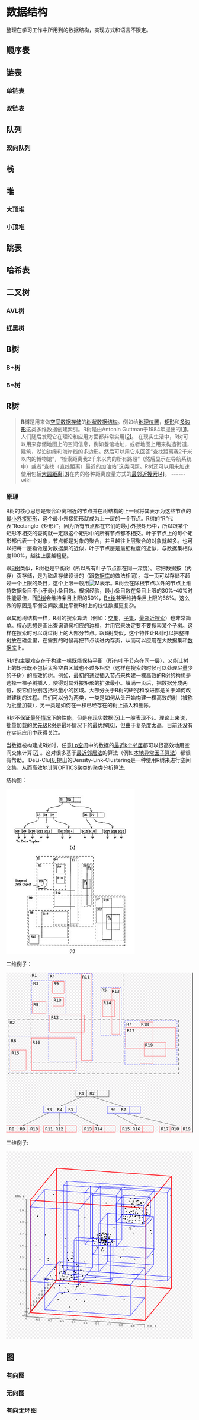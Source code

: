 # 数据结构

整理在学习工作中所用到的数据结构，实现方式和语言不限定。

## 顺序表



## 链表

### 单链表

### 双链表



## 队列

### 双向队列



## 栈



## 堆

### 大顶堆

### 小顶堆



## 跳表



## 哈希表



## 二叉树

### AVL树

### 红黑树



## B树

### B+树

### B*树



## R树

>**R树**是用来做[空间数据存储](https://zh.wikipedia.org/w/index.php?title=空间数据存储&action=edit&redlink=1)的[树状数据结构](https://zh.wikipedia.org/wiki/树_(数据结构))。例如给[地理位置](https://zh.wikipedia.org/wiki/地理位置)，[矩形](https://zh.wikipedia.org/wiki/矩形)和[多边形](https://zh.wikipedia.org/wiki/多边形)这类多维数据创建索引。R树是由Antonin Guttman于1984年提出的[[1\]](https://zh.wikipedia.org/wiki/R树#cite_note-guttman-1)。人们随后发现它在理论和应用方面都非常实用[[2\]](https://zh.wikipedia.org/wiki/R树#cite_note-rtree-book-2)。 在现实生活中，R树可以用来存储地图上的空间信息，例如餐馆地址，或者地图上用来构造街道，建筑，湖泊边缘和海岸线的多边形。然后可以用它来回答“查找距离我2千米以内的博物馆”，“检索距离我2千米以内的所有路段”（然后显示在导航系统中）或者“查找（直线距离）最近的加油站”这类问题。R树还可以用来加速使用包括[大圆距离](https://zh.wikipedia.org/wiki/大圆距离)[[3\]](https://zh.wikipedia.org/wiki/R树#cite_note-geodetic-3)在内的各种距离度量方式的[最邻近搜索](https://zh.wikipedia.org/wiki/最邻近搜索)[[4\]](https://zh.wikipedia.org/wiki/R树#cite_note-4)。 ------wiki

### 原理

R树的核心思想是聚合距离相近的节点并在树结构的上一层将其表示为这些节点的[最小外接矩形](https://zh.wikipedia.org/wiki/最小外接矩形)，这个最小外接矩形就成为上一层的一个节点。R树的“R”代表“Rectangle（矩形）”。因为所有节点都在它们的最小外接矩形中，所以跟某个矩形不相交的查询就一定跟这个矩形中的所有节点都不相交。叶子节点上的每个矩形都代表一个对象，节点都是对象的聚合，并且越往上层聚合的对象就越多。也可以把每一层看做是对数据集的近似，叶子节点层是最细粒度的近似，与数据集相似度100%，越往上层越粗糙。

跟[B树](https://zh.wikipedia.org/wiki/B树)类似，R树也是平衡树（所以所有叶子节点都在同一深度）。它把数据按（内存）页存储，是为磁盘存储设计的（跟[数据库](https://zh.wikipedia.org/wiki/数据库)的做法相同）。每一页可以存储不超过一个上限的条目，这个上限一般用![M](https://wikimedia.org/api/rest_v1/media/math/render/svg/f82cade9898ced02fdd08712e5f0c0151758a0dd)表示。R树会在除根节点以外的节点上维持数据条目不小于最小条目数。根据经验，最小条目数在条目上限的30%–40%时性能最佳，而[B树](https://zh.wikipedia.org/wiki/B树)会维持条目上限的50%，[B*树](https://zh.wikipedia.org/w/index.php?title=B*树&action=edit&redlink=1)甚至维持条目上限的66%。这么做的原因是平衡空间数据比平衡B树上的线性数据更复杂。

跟其他树结构一样，R树的搜索算法（例如：[交集](https://zh.wikipedia.org/wiki/交集)，[子集](https://zh.wikipedia.org/wiki/子集)，[最邻近搜索](https://zh.wikipedia.org/wiki/最邻近搜索)）也非常简单。核心思想是画出查询语句相应的边框，并用它来决定要不要搜索某个子树。这样在搜索时可以跳过树上的大部分节点。跟B树类似，这个特性让R树可以把整棵树放在磁盘里，在需要的时候再把节点读进内存页，从而可以应用在大数据集和[数据库](https://zh.wikipedia.org/wiki/数据库)上。

R树的主要难点在于构建一棵既能保持平衡（所有叶子节点在同一层），又能让树上的矩形既不包括太多空白区域也不过多相交（这样在搜索的时候可以处理尽量少的子树）的高效的树。例如，最初的通过插入节点来构建一棵高效的R树的构想是选择一棵子树插入，使得对其外接矩形的扩张最小。填满一页后，把数据分成两份，使它们分别包括尽量小的区域。大部分关于R树的研究和改进都是关于如何改进建树的过程。它们可以分为两类，一类是如何从头开始构建一棵高效的树（被称为批量加载），另一类是如何在一棵已经存在的树上插入和删除。

R树不保证[最坏情况](https://zh.wikipedia.org/w/index.php?title=最坏情况&action=edit&redlink=1)下的性能，但是在现实数据[[5\]](https://zh.wikipedia.org/wiki/R树#cite_note-5)上一般表现不s。理论上来说，批量加载的[优先级R树](https://zh.wikipedia.org/w/index.php?title=优先级R树&action=edit&redlink=1)是最坏情况下的最优解[[6\]](https://zh.wikipedia.org/wiki/R树#cite_note-prtree-6)，但由于复杂度太高，目前还没有在实际应用中获得关注。

当数据被构建成R树时，任意[Lp空间](https://zh.wikipedia.org/wiki/Lp空间)中的数据的[最近k个邻居](https://zh.wikipedia.org/wiki/最近鄰居法)都可以很高效地用空间交集计算[[7\]](https://zh.wikipedia.org/wiki/R树#cite_note-7) 。这对很多基于[最近邻居法](https://zh.wikipedia.org/wiki/最近鄰居法)的算法（例如[本地异常因子算法](https://zh.wikipedia.org/w/index.php?title=本地异常因子算法&action=edit&redlink=1)）都很有帮助。 DeLi-Clu[[8\]](https://zh.wikipedia.org/wiki/R树#cite_note-8)提出的Density-Link-Clustering是一种使用R树来进行空间交集，从而高效地计算OPTICS聚类的聚类分析算法.



结构图：

![structure](../images/aaa222.jpg)



二维例子：

![rtree](../images/981609814014_.pic_hd.jpg)



   三维例子:

![rtree](../images/991609814036_.pic_hd.jpg)

## 图

### 有向图

### 无向图

### 有向无环图



